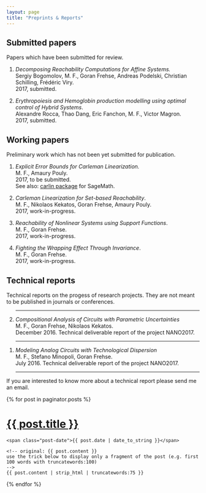```yaml
---
layout: page
title: "Preprints & Reports"
---
```


## Submitted papers

Papers which have been submitted for review.

1. *Decomposing Reachability Computations for Affine Systems.* <br> Sergiy Bogomolov, M. F., Goran Frehse, Andreas Podelski, Christian Schilling, Frédéric Viry.<br>  2017, submitted.

2. *Erythropoiesis and Hemoglobin production modelling using optimal control of Hybrid Systems*. <br> Alexandre Rocca, Thao Dang, Eric Fanchon, M. F., Victor Magron. <br> 2017, submitted.
 
## Working papers

Preliminary work which has not been yet submitted for publication.

1. *Explicit Error Bounds for Carleman Linearization.* <br> M. F., Amaury Pouly. <br> 2017, to be submitted. <br> See also: [carlin package](https://github.com/mforets/carlin) for SageMath.

2. *Carleman Linearization for Set-based Reachability*. <br> M. F., Nikolaos Kekatos, Goran Frehse, Amaury Pouly. <br> 2017, work-in-progress.

3. *Reachability of Nonlinear Systems using Support Functions*. <br> M. F., Goran Frehse. <br> 2017, work-in-progress.

4. *Fighting the Wrapping Effect Through Invariance*. <br> M. F., Goran Frehse. <br> 2017, work-in-progress.

 
## Technical reports

Technical reports on the progess of research projects. They are not meant to be published in journals or conferences.

<ol reversed>
<hr>

<li> <i> Compositional Analysis of Circuits with Parametric Uncertainties</i><br> M. F., Goran Frehse, Nikolaos Kekatos.<br> December 2016. Technical deliverable report of the project NANO2017.<br>
<hr>
</li>

<li> <i> Modeling Analog Circuits with Technological Dispersion</i><br> M. F., Stefano Minopoli, Goran Frehse. <br>  July 2016. Technical deliverable report  of the project NANO2017.<br> 
<hr>
</li>

</ol>

If you are interested to know more about a technical report please send me an email.

<div class="posts">
  {% for post in paginator.posts %}
  <div class="post">
    <h1 class="post-title">
      <a href="{{ site.baseurl }}/{{ post.url }}">
        {{ post.title }}
      </a>
    </h1>

    <span class="post-date">{{ post.date | date_to_string }}</span>

    <!-- original: {{ post.content }} 
    use the trick below to display only a fragment of the post (e.g. first 100 words with truncatewords:100)
    -->
    {{ post.content | strip_html | truncatewords:75 }}  
  </div>
  {% endfor %}
</div>
